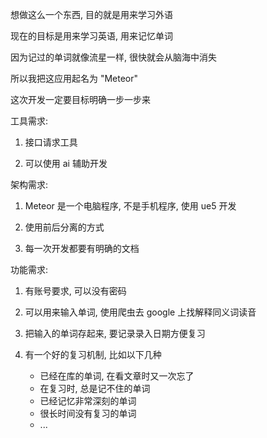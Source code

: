 想做这么一个东西, 目的就是用来学习外语

现在的目标是用来学习英语, 用来记忆单词

因为记过的单词就像流星一样, 很快就会从脑海中消失

所以我把这应用起名为 "Meteor"

这次开发一定要目标明确一步一步来

工具需求:

1. 接口请求工具

1. 可以使用 ai 辅助开发

架构需求:

1. Meteor 是一个电脑程序, 不是手机程序, 使用 ue5 开发

1. 使用前后分离的方式

1. 每一次开发都要有明确的文档

功能需求:

1. 有账号要求, 可以没有密码

1. 可以用来输入单词, 使用爬虫去 google 上找解释同义词读音

1. 把输入的单词存起来, 要记录录入日期方便复习

1. 有一个好的复习机制, 比如以下几种
    + 已经在库的单词, 在看文章时又一次忘了
    + 在复习时, 总是记不住的单词
    + 已经记忆非常深刻的单词
    + 很长时间没有复习的单词
    + ...
